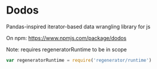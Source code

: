 # Dodos
Pandas-inspired iterator-based data wrangling library for js

On npm: https://www.npmjs.com/package/dodos

Note: requires regeneratorRuntime to be in scope
```js
var regeneratorRuntime = require('regenerator/runtime')
```
